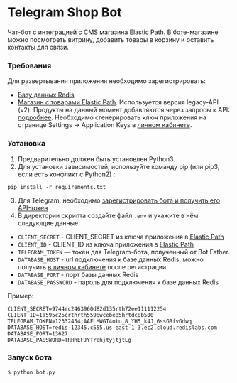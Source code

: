 # Telegram Shop Bot
Чат-бот с интеграцией с CMS магазина Elastic Path. В боте-магазине можно посмотреть витрину, добавить товары в корзину и оставить контакты для связи. 

### Требования
Для развертывания приложения необходимо зарегистрировать:
- [Базу данных Redis](https://app.redislabs.com)
- [Магазин с товарами Elastic Path](https://www.elasticpath.com/). Используется версия legacy-API (v2). Продукты на данный момент добавляются через  запросы к API: [подробнее](https://documentation.elasticpath.com/commerce-cloud/docs/api/catalog/products/index.html).
Необходимо сгенерировать ключ приложения на странице Settings → Application Keys в [личном кабинете](https://euwest.cm.elasticpath.com).

### Установка
1. Предварительно должен быть установлен Python3.
2. Для установки зависимостей, используйте команду pip (или pip3, если есть конфликт с Python2) :
```shell
pip install -r requirements.txt
```
3. Для Telegram: необходимо [зарегистрировать бота и получить его API-токен](https://telegram.me/BotFather)
4. В директории скрипта создайте файл `.env` и укажите в нём следующие данные:

- `CLIENT_SECRET` - CLIENT_SECRET из ключа приложения в [Elastic Path](https://euwest.cm.elasticpath.com/application-keys)
- `CLIENT_ID` - CLIENT_ID из ключа приложения в [Elastic Path](https://euwest.cm.elasticpath.com/application-keys)
- `TELEGRAM_TOKEN` — токен для Telegram-бота, полученный от Bot Father.
- `DATABASE_HOST` - url подключения к базе данных Redis, можно получить [в личном кабинете](https://app.redislabs.com) после регистрации 
- `DATABASE_PORT` - порт базы данных Redis
- `DATABASE_PASSWORD` - пароль для подключения к базе данных Redis

Пример:
```
CLIENT_SECRET=9744ec2463960d82d135rth72ee111112254
CLIENT_ID=1a595c25crthrth5598wcebe85hrtdc8b500
TELEGRAM_TOKEN=12332454:AAFLMWGT4otu_8_YH5_k4J_6ssGRfvGdwq
DATABASE_HOST=redis-12345.c555.us-east-1-3.ec2.cloud.redislabs.com
DATABASE_PORT=13627
DATABASE_PASSWORD=TRHhEFJYTrehjtyjtjtLg
```

### Запуск бота 
```shell
$ python bot.py
```
